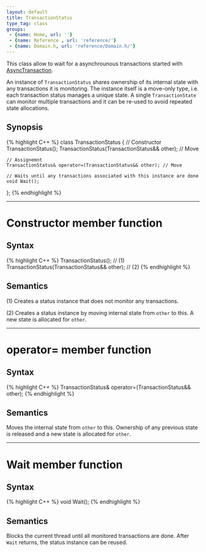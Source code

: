 ```yaml
---
layout: default
title: TransactionStatus
type_tag: class
groups: 
 - {name: Home, url: ''}
 - {name: Reference , url: 'reference/'}
 - {name: Domain.h, url: 'reference/Domain.h/'}
---
```

This class allow to wait for a asynchrounous transactions started with [AsyncTransaction](AsyncTransaction.html).

An instance of `TransactionStatus` shares ownership of its internal state with any transactions it is monitoring.
The instance itself is a move-only type, i.e. each transaction status manages a unique state.
A single `TransactionState` can monitor multiple transactions and it can be re-used to avoid repeated state allocations.

## Synopsis
{% highlight C++ %}
class TransactionStatus
{
    // Constructor
    TransactionStatus();
    TransactionStatus(TransactionStatus&& other); // Move

    // Assignemnt
    TransactionStatus& operator=(TransactionStatus&& other); // Move

    // Waits until any transactions associated with this instance are done
    void Wait();
};
{% endhighlight %}

-----

<h1>Constructor <span class="type_tag">member function</span></h1>

## Syntax
{% highlight C++ %}
TransactionStatus();                            // (1)
TransactionStatus(TransactionStatus&& other);   // (2)
{% endhighlight %}

## Semantics
(1) Creates a status instance that does not monitor any transactions.

(2) Creates a status instance by moving internal state from `other` to this. A new state is allocated for `other`.

-----

<h1>operator= <span class="type_tag">member function</span></h1>

## Syntax
{% highlight C++ %}
TransactionStatus& operator=(TransactionStatus&& other);
{% endhighlight %}

## Semantics
Moves the internal state from `other` to this. Ownership of any previous state is released and a new state is allocated for `other`.

-----

<h1>Wait <span class="type_tag">member function</span></h1>

## Syntax
{% highlight C++ %}
void Wait();
{% endhighlight %}

## Semantics
Blocks the current thread until all monitored transactions are done.
After `Wait` returns, the status instance can be reused.